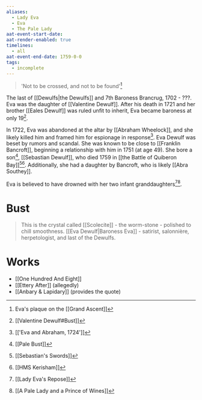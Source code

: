 ```yaml
---
aliases:
  - Lady Eva
  - Eva
  - The Pale Lady
aat-event-start-date: 
aat-render-enabled: true
timelines:
  - all
aat-event-end-date: 1759-0-0
tags:
  - incomplete
---
```

> 'Not to be crossed, and not to be found'[^8]

The last of [[Dewulfs|the Dewulfs]] and 7th Baroness Brancrug, 1702 - ???. Eva was the daughter of [[Valentine Dewulf]]. After his death in 1721 and her brother [[Eales Dewulf]] was ruled unfit to inherit, Eva became baroness at only 19[^1].

In 1722, Eva was abandoned at the altar by [[Abraham Wheelock]], and she likely killed him and framed him for espionage in response[^2].
Eva Dewulf was beset by rumors and scandal.
She was known to be close to [[Franklin Bancroft]], beginning a relationship with him in 1751 (at age 49).
She bore a son[^3], [[Sebastian Dewulf]], who died 1759 in [[the Battle of Quiberon Bay]][^4][^5]. Additionally, she had a daughter by Bancroft, who is likely [[Abra Southey]].

Eva is believed to have drowned with her two infant granddaughters[^6][^7].

# Bust
> This is the crystal called [[Scolecite]] - the worm-stone - polished to chill smoothness.
> [[Eva Dewulf|Baroness Eva]] - satirist, salonnière, herpetologist, and last of the Dewulfs.
# Works
- [[One Hundred And Eight]]
- [[Ettery After]] (allegedly)
- [[Anbary & Lapidary]] (provides the quote)

[^1]: [[Valentine Dewulf#Bust]]
[^2]: [['Eva and Abraham, 1724']]
[^3]: [[Pale Bust]]
[^4]: [[Sebastian's Swords]]
[^5]: [[HMS Kerisham]]
[^6]: [[Lady Eva's Repose]]
[^7]: [[A Pale Lady and a Prince of Wines]]
[^8]: Eva's plaque on the [[Grand Ascent]]